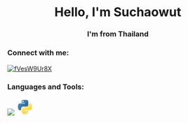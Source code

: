 <h1 align="center">Hello, I'm Suchaowut</h1>
<h3 align="center">I'm from Thailand</h3>

<h3 align="left">Connect with me:</h3>
<p align="left">
<a href="https://discord.gg/fVesW9Ur8X" target="blank"><img align="center" src="https://raw.githubusercontent.com/rahuldkjain/github-profile-readme-generator/master/src/images/icons/Social/discord.svg" alt="fVesW9Ur8X" height="30" width="40" /></a>
</p>

<h3 align="left">Languages and Tools:</h3>
<p align="left"> <img src= <a href="https://www.python.org" target="_blank" rel="noreferrer"> <img src="https://raw.githubusercontent.com/devicons/devicon/master/icons/python/python-original.svg" alt="python" width="40" height="40"/> </a> </p>
